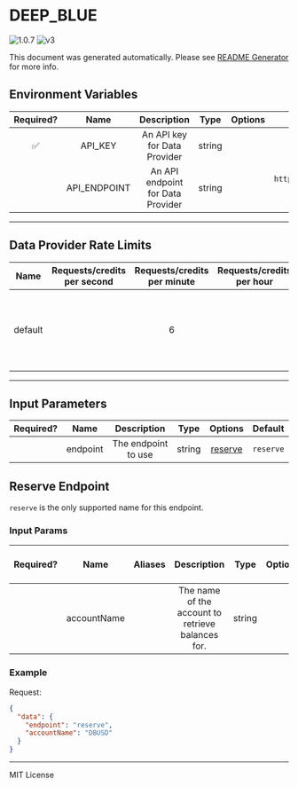 # DEEP_BLUE

![1.0.7](https://img.shields.io/github/package-json/v/smartcontractkit/external-adapters-js?filename=packages/sources/deep-blue/package.json) ![v3](https://img.shields.io/badge/framework%20version-v3-blueviolet)

This document was generated automatically. Please see [README Generator](../../scripts#readme-generator) for more info.

## Environment Variables

| Required? |     Name     |            Description            |  Type  | Options |                            Default                            |
| :-------: | :----------: | :-------------------------------: | :----: | :-----: | :-----------------------------------------------------------: |
|    ✅     |   API_KEY    |   An API key for Data Provider    | string |         |                                                               |
|           | API_ENDPOINT | An API endpoint for Data Provider | string |         | `https://d0qqxbypoa.execute-api.ap-southeast-2.amazonaws.com` |

---

## Data Provider Rate Limits

|  Name   | Requests/credits per second | Requests/credits per minute | Requests/credits per hour |                                  Note                                   |
| :-----: | :-------------------------: | :-------------------------: | :-----------------------: | :---------------------------------------------------------------------: |
| default |                             |              6              |                           | Deep Blue does not describe a rate limit, but setting reasonable limits |

---

## Input Parameters

| Required? |   Name   |     Description     |  Type  |           Options            |  Default  |
| :-------: | :------: | :-----------------: | :----: | :--------------------------: | :-------: |
|           | endpoint | The endpoint to use | string | [reserve](#reserve-endpoint) | `reserve` |

## Reserve Endpoint

`reserve` is the only supported name for this endpoint.

### Input Params

| Required? |    Name     | Aliases |                    Description                    |  Type  | Options | Default | Depends On | Not Valid With |
| :-------: | :---------: | :-----: | :-----------------------------------------------: | :----: | :-----: | :-----: | :--------: | :------------: |
|           | accountName |         | The name of the account to retrieve balances for. | string |         | `DBUSD` |            |                |

### Example

Request:

```json
{
  "data": {
    "endpoint": "reserve",
    "accountName": "DBUSD"
  }
}
```

---

MIT License
